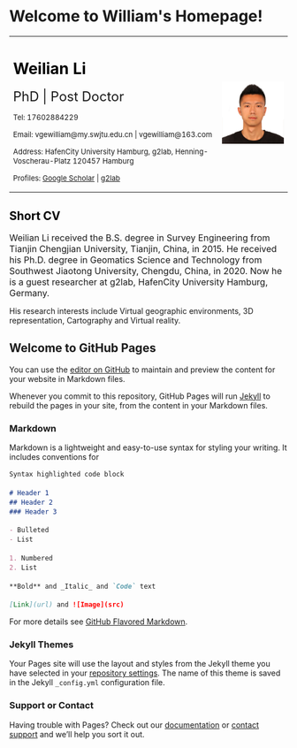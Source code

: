 # Welcome to William's Homepage!
<table border="0">
  <tr>
    <td width="75%">
      <h1><font color=black>Weilian Li</font></h1>
      <p><font size=5>PhD | Post Doctor</font></p>
      <p><font size=2>Tel: 17602884229</font></p>
      <p><font size=2>Email: vgewilliam@my.swjtu.edu.cn | vgewilliam@163.com</font></p>
      <p><font size=2>Address: HafenCity University Hamburg, g2lab, Henning-Voscherau-Platz 120457 Hamburg</font></p>
      <p><font size=2>Profiles: <a href="https://scholar.google.com/citations?user=9nRqNbMAAAAJ&hl=zh-CN">Google Scholar</a> | <a href="http://www.geomatik-          hamburg.de/g2lab/li.html">g2lab</a></font></p>
    </td>
    <td width="25%">
      <img src="/大头照.jpg" width="100%"> 
    </td>
  </tr>
</table>

<h2><font color=black>Short CV</font></h2>
<p><font size=3>Weilian Li received the B.S. degree in Survey Engineering from Tianjin Chengjian University, Tianjin, China, in 2015. He received his Ph.D. degree in Geomatics Science and Technology from Southwest Jiaotong University, Chengdu, China, in 2020. 
Now he is a guest researcher at g2lab, HafenCity University Hamburg, Germany.</font></p>

His research interests include Virtual geographic environments, 3D representation, Cartography and Virtual reality.
## Welcome to GitHub Pages

You can use the [editor on GitHub](https://github.com/vgewilliam/vgewilliam.github.io/edit/main/README.md) to maintain and preview the content for your website in Markdown files.

Whenever you commit to this repository, GitHub Pages will run [Jekyll](https://jekyllrb.com/) to rebuild the pages in your site, from the content in your Markdown files.

### Markdown

Markdown is a lightweight and easy-to-use syntax for styling your writing. It includes conventions for

```markdown
Syntax highlighted code block

# Header 1
## Header 2
### Header 3

- Bulleted
- List

1. Numbered
2. List

**Bold** and _Italic_ and `Code` text

[Link](url) and ![Image](src)
```

For more details see [GitHub Flavored Markdown](https://guides.github.com/features/mastering-markdown/).

### Jekyll Themes

Your Pages site will use the layout and styles from the Jekyll theme you have selected in your [repository settings](https://github.com/vgewilliam/vgewilliam.github.io/settings/pages). The name of this theme is saved in the Jekyll `_config.yml` configuration file.

### Support or Contact

Having trouble with Pages? Check out our [documentation](https://docs.github.com/categories/github-pages-basics/) or [contact support](https://support.github.com/contact) and we’ll help you sort it out.
